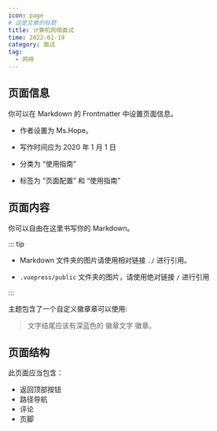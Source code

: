 ```yaml
---
icon: page
# 这是文章的标题
title: 计算机网络面试
time: 2022-01-19
category: 面试
tag:
  - 网络
---
```


## 页面信息

你可以在 Markdown 的 Frontmatter 中设置页面信息。

- 作者设置为 Ms.Hope。

- 写作时间应为 2020 年 1 月 1 日

- 分类为 “使用指南”

- 标签为 “页面配置” 和 “使用指南”

## 页面内容

你可以自由在这里书写你的 Markdown。

::: tip

- Markdown 文件夹的图片请使用相对链接 `./` 进行引用。

- `.vuepress/public` 文件夹的图片，请使用绝对链接 `/` 进行引用

:::

主题包含了一个自定义徽章章可以使用:

> 文字结尾应该有深蓝色的 徽章文字 徽章。 <Badge text="徽章文字" color="#242378" />

## 页面结构

此页面应当包含：

- 返回顶部按钮
- 路径导航
- 评论
- 页脚


<!-- ## OSI七层模型

### 物理层

建立、维护、断开物理连接

### 数据链路层

建立逻辑连接、进行硬件地址寻址、差错校验

### 网络层

进行逻辑地址寻址，实现不同网络之间的路径选择

### 传输层

定义传输数据的协议端口号，以及流控和差错校验

常见协议：**TCP、UDP**

数据包一旦离开网卡即进入网络传输层

**TCP三次握手**

所谓三次握手(Three-way Handshake)，是指建立一个TCP连接时，需要客户端和服务器总共发送3个包。

三次握手的目的是连接服务器指定端口，建立TCP连接,并同步连接双方的序列号和确认号并交换 TCP 窗口大小信息.在socket编程中，客户端执行connect()时。将触发三次握手。

![](https://gitee.com/biliit/pic-go/raw/master/202201061236575.png)

第一次握手:
客户端发送一个TCP的SYN标志位置1的包指明客户打算连接的服务器的端口，以及初始序号X,保存在包头的序列号(Sequence Number)字段里。

![](https://gitee.com/biliit/pic-go/raw/master/202201061236854.png)

第二次握手:
服务器发回确认包(ACK)应答。即SYN标志位和ACK标志位均为1同时，将确认序号(Acknowledgement Number)设置为客户的I S N加1以.即X+1。

![](https://gitee.com/biliit/pic-go/raw/master/202201061237932.png)

第三次握手.
客户端再次发送确认包(ACK) SYN标志位为0,ACK标志位为1.并且把服务器发来ACK的序号字段+1,放在确定字段中发送给对方.并且在数据段放写ISN的+1

![](https://gitee.com/biliit/pic-go/raw/master/202201061237689.png)

**TCP四次握手**

TCP的连接的拆除需要发送四个包，因此称为四次挥手(four-way handshake)。客户端或服务器均可主动发起挥手动作，在socket编程中，任何一方执行close()操作即可产生挥手操作。

![](https://gitee.com/biliit/pic-go/raw/master/202201061235996.png)

### 会话层

简历、管理、终止会话

### 表示层

数据表示、安全、压缩

### 应用层

网络服务与最终用户的一个接口

#### 常见网络协议含义及端口

|协议|含义|端口|
|-|-|-|
|FTP|文件传输协议|21|
|Telnet|远程登陆|23|
|SMTP|简单邮件传输协议|25|
|POP3|邮件接收协议|110|
|HTTP|超文本传输协议|80|
|DNS|域名解析|53|

#### HTTP协议

##### 状态码

五类响应：1XX(信息类状态码) 2XX(成功状态码) 3XX(重定向状态码) 4XX(客户端错误状态码) 5XX(服务器错误状态码)

常见状态码

|状态码|作用|
|-|-|
|200|成功|
|204|成功处理，报文不含内容|
|206|部分成功|
|301|永久性重定向|
|302、307|临时性重定向|
|303||
|304||
|400|请求错误|
|401|需要HTTP认证信息|
|403|请求拒绝|
|404|未找到请求地址|
|500|执行请求错误|
|503|超负载、停机维护|

##### 请求头/响应头

```yml
Content-Type: 
Accept: 
Origin: 
Cache-Control: 
Cookie: 
User-Agent: Mozilla/5.0 (Windows NT 10.0; Win64; x64) AppleWebKit/537.36 (KHTML, like Gecko) Chrome/96.0.4664.45 Safari/537.36
Referer: 
X-Forwarded-For: 
Access-Control-Allow-Origin: 允许特定域名访问
Last-Modify: 
```

##### 请求方法

|方法|作用|
|-|-|
|GET|用于数据读取，幂等操作|
|POST|向指定资源提交数据，非幂等操作|
|HEAD|向服务器请求头信息|
|OPTIONS|查看服务器支持HTTP请求方法，测试功能是否正常|
|PUT|请求服务器修改信息|
|DELETE|请求服务器删除数据|
|TRACE|请求服务器回显信息，测试诊断服务器状态|

1. HTTP协议和GET和POST请求方法的区别

    1. 在进行后退操作时 GET 是无害的，但是 POST 请求会进行重新提交

    2. GET 可以收藏为书签，POST 不可以

    3. GET 可以被浏览器缓存，POST 不可以

    4. GET 可以被浏览器存到历史当中，POST 不可以

    5. GET URL限制为2038个字符，POST 没有限制

    6. GET 安全性较差

2. HTTPS 的工作原理

    1. HTTPS 是一种基于 SSL/TLS 的 HTTP 协议，所有的HTTP数据都是在 SSL/TLS 协议封装之上传输的

    2. HTTPS 协议在 HTTP 协议的基础上，添加了 SSL/TLS 握手以及数据加密传输，也属于应用层协议 -->
